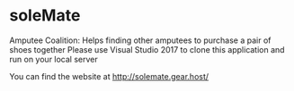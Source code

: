 # soleMate
Amputee Coalition: Helps finding other amputees to purchase a pair of shoes together
Please use Visual Studio 2017 to clone this application and run on your local server

You can find the website at http://solemate.gear.host/
